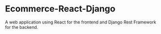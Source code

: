 # Ecommerce-React-Django
 A web application using React for the frontend and Django Rest Framework for the backend.
